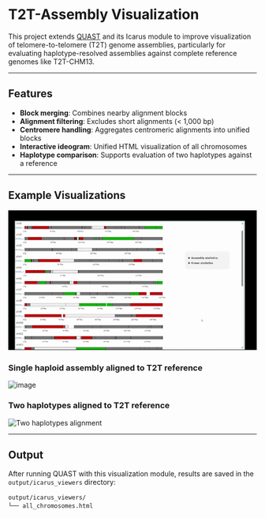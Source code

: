 # T2T-Assembly Visualization

This project extends [QUAST](https://github.com/ablab/quast) and its Icarus module to improve visualization of telomere-to-telomere (T2T) genome assemblies, particularly for evaluating haplotype-resolved assemblies against complete reference genomes like T2T-CHM13.

---

## Features

- **Block merging**: Combines nearby alignment blocks
- **Alignment filtering**: Excludes short alignments (< 1,000 bp)
- **Centromere handling**: Aggregates centromeric alignments into unified blocks
- **Interactive ideogram**: Unified HTML visualization of all chromosomes
- **Haplotype comparison**: Supports evaluation of two haplotypes against a reference

---

## Example Visualizations
![Single haplotype alignment](ideogram.gif)

### Single haploid assembly aligned to T2T reference
![image](https://github.com/user-attachments/assets/672487a3-9a0f-4e56-a004-74fd36bf456c)

### Two haplotypes aligned to T2T reference
![Two haplotypes alignment](https://github.com/user-attachments/assets/6af022d2-feb5-4609-ba72-a34331d46878)

---

## Output

After running QUAST with this visualization module, results are saved in the `output/icarus_viewers` directory:

```bash
output/icarus_viewers/
└── all_chromosomes.html
